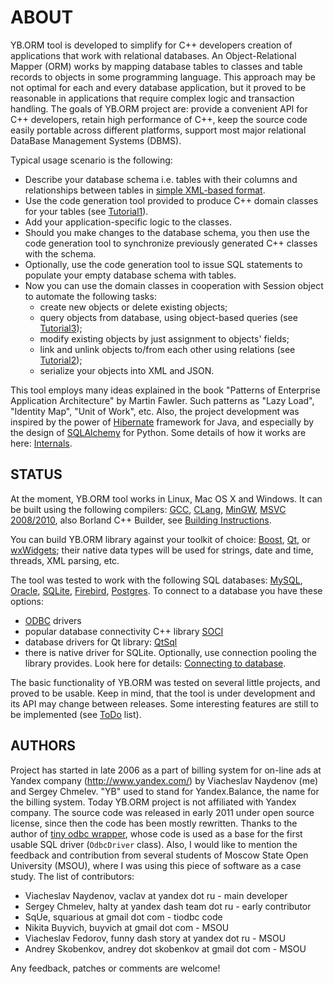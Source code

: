 
# ABOUT

YB.ORM tool is developed to simplify for C++ developers creation of applications that work with relational databases. An Object-Relational Mapper (ORM) works by mapping database tables to classes and table records to objects in some programming language. This approach may be not optimal for each and every database application, but it proved to be reasonable in applications that require complex logic and transaction handling. The goals of YB.ORM project are: provide a convenient API for C++ developers, retain high performance of C++, keep the source code easily portable across different platforms, support most major relational DataBase Management Systems (DBMS). 

Typical usage scenario is the following: 

  * Describe your database schema i.e. tables with their columns and relationships between tables in [simple XML-based format](wiki/en_XmlFormat). 
  * Use the code generation tool provided to produce C++ domain classes for your tables (see [Tutorial1](wiki/en_Tutorial1)). 
  * Add your application-specific logic to the classes. 
  * Should you make changes to the database schema, you then use the code generation tool to synchronize previously generated C++ classes with the schema. 
  * Optionally, use the code generation tool to issue SQL statements to populate your empty database schema with tables. 
  * Now you can use the domain classes in cooperation with Session object to automate the following tasks: 
    * create new objects or delete existing objects; 
    * query objects from database, using object-based queries (see [Tutorial3](wiki/en_Tutorial3)); 
    * modify existing objects by just assignment to objects' fields; 
    * link and unlink objects to/from each other using relations (see [Tutorial2](wiki/en_Tutorial2)); 
    * serialize your objects into XML and JSON. 

This tool employs many ideas explained in the book "Patterns of Enterprise Application Architecture" by Martin Fawler. Such patterns as "Lazy Load", "Identity Map", "Unit of Work", etc. Also, the project development was inspired by the power of [Hibernate](http://www.hibernate.org/) framework for Java, and especially by the design of [SQLAlchemy](http://www.sqlalchemy.org/) for Python. Some details of how it works are here: [Internals](wiki/en_Internals). 

## STATUS

At the moment, YB.ORM tool works in Linux, Mac OS X and Windows. It can be built using the following compilers: [GCC](http://gcc.gnu.org/), [CLang](http://clang.llvm.org/), [MinGW](http://mingw.org/), [MSVC 2008/2010](http://www.microsoft.com/visualstudio/), also Borland C++ Builder, see [Building Instructions](wiki/en_Build). 

You can build YB.ORM library against your toolkit of choice: [Boost](http://www.boost.org/), [Qt](http://qt-project.org/), or [wxWidgets](http://www.wxwidgets.org/); their native data types will be used for strings, date and time, threads, XML parsing, etc. 

The tool was tested to work with the following SQL databases: [MySQL](http://www.mysql.com/), [Oracle](http://www.oracle.com/technetwork/products/express-edition/), [SQLite](http://www.sqlite.org/), [Firebird](http://www.firebirdsql.org/), [Postgres](http://www.postgresql.org/). To connect to a database you have these options: 

  * [ODBC](http://www.unixodbc.org/) drivers 
  * popular database connectivity C++ library [SOCI](http://soci.sourceforge.net/)
  * database drivers for Qt library: [QtSql](http://qt-project.org/doc/qt-4.8/qtsql.html)
  * there is native driver for SQLite. 
Optionally, use connection pooling the library provides. Look here for details: [Connecting to database](wiki/en_SqlDriver). 

The basic functionality of YB.ORM was tested on several little projects, and proved to be usable. Keep in mind, that the tool is under development and its API may change between releases. Some interesting features are still to be implemented (see [ToDo](wiki/en_ToDo) list). 

## AUTHORS

Project has started in late 2006 as a part of billing system for on-line ads at Yandex company (<http://www.yandex.com/>) by Viacheslav Naydenov (me) and Sergey Chmelev. "YB" used to stand for Yandex.Balance, the name for the billing system. Today YB.ORM project is not affiliated with Yandex company. The source code was released in early 2011 under open source license, since then the code has been mostly rewritten. Thanks to the author of [tiny odbc wrapper](http://code.google.com/p/tiodbc/), whose code is used as a base for the first usable SQL driver (`OdbcDriver` class). Also, I would like to mention the feedback and contribution from several students of Moscow State Open University (MSOU), where I was using this piece of software as a case study. The list of contributors: 

  * Viacheslav Naydenov, vaclav at yandex dot ru - main developer 
  * Sergey Chmelev, halty at yandex dash team dot ru - early contributor 
  * SqUe, squarious at gmail dot com - tiodbc code 
  * Nikita Buyvich, buyvich at gmail dot com - MSOU 
  * Viacheslav Fedorov, funny dash story at yandex dot ru - MSOU 
  * Andrey Skobenkov, andrey dot skobenkov at gmail dot com - MSOU 

Any feedback, patches or comments are welcome! 

